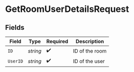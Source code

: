 # GetRoomUserDetailsRequest


## Fields

| Field              | Type               | Required           | Description        |
| ------------------ | ------------------ | ------------------ | ------------------ |
| `ID`               | *string*           | :heavy_check_mark: | ID of the room     |
| `UserID`           | *string*           | :heavy_check_mark: | ID of the user     |